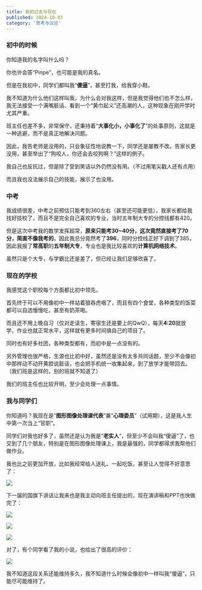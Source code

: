```yaml
---
title: 我的过去与现在
published: 2024-10-03
category: '思考与议论'
---
```


### 初中的时候

你知道我的名字叫什么吗？

你也许会答“Pinpe”，也可能是我的真名。

但是在我初中，同学们都叫我“**傻逼**”，甚至打我，给我穿小鞋。

我不知道为什么他们这样叫我，为什么会对我这样，但是我觉得他们也不怎么样，我无法接受一个满嘴脏话、看到一个“黄巾起义”还高潮的人，这种现象在刚开学时尤其严重。

班主任也差不多，非常保守，还秉持着“**大事化小，小事化了**”的处事原则，这就是一种逃避，而不是真正地解决问题。

因此，我告老师是没用的，只会象征性地说教一下，同学还是屡教不改。告家长更没用，甚至举出了“狗咬人，你还会去咬狗啊？”这样的例子。

我自己也反抗过，但是除了受到笑话以外仍然没有用。（不过用笔尖戳人还有点用）

而且我也没法展示自己的技能，展示了也没用。

### 中考

我成绩很差，中考之前预估只能考到360左右（甚至还可能更低），我家长都给我找好技校了，而且不是完全自己喜欢的专业，当时五年制大专的分控线都有420。

但是这次中考我的数学发挥超常，**原来只能考30~40分，这次竟然直接考了70分，简直不像我考的**，因此我总分竟然考了**396**，同时分控线正好下调到了385，因此我报了**常高职**的**五年制大专**，专业也是我比较喜欢的**计算机网络技术**。

虽然只是个大专，与学霸比还是差了，但已经让我们足够欣喜了。

### 现在的学校

我感觉这个职校每个方面都比初中领先。

首先终于可以不用像初中一样站着狼吞虎咽了，而且有四个食堂，各种类型的饭菜都可以自选慢慢吃，甚至有奶茶喝。

而且还不用上晚自习（仅对走读生，寄宿生还是要上的QwQ），每天**4:20**就放学，作业也就正常水平，这样就有更多时间搞自己的项目了。

同时也有好多社团，各种类型都有，而初中是一点没有的。

另外管理也很严格，生源也比初中好，虽然还是没有太多共同话题，至少不会像初中那样动不动开黄腔说脏话，也会把手机统一收集起来，到了放学才能带回去。（我们班是这样的，别的班就不知道了）

我们的班主任也比较开明，至少会处理一点事情。

### 我与同学们

你知道吗？我现在是“**图形图像处理课代表**”兼“**心理委员**”（试用期），这是我人生中第一次当上“官职”。

同学们对我也好多了，虽然还是认为我是”**老实人**“，但至少不会叫我“傻逼”了，也交到了几个朋友，特别是在图形图像处理课上，我是最强的，同学都得求我帮他们做作业。

我也比之前更加开放，比如我经常给人送礼、一起吃饭，甚至让人觉得不好意思了：

![](images/c9a73c98f5db4d031a4e86e3b8e0e31f-scaled.jpg)

下一届的国旗下讲话让我来也是我主动向班主任提出的，现在演讲稿和PPT也快做完了：

![](images/屏幕截图-2024-09-30-141403.png)

![](images/屏幕截图-2024-09-30-215328.png)

![](images/屏幕截图-2024-09-30-215334.png)

对了，有个同学看了我的小说，也给出了很高的评价：

![](images/e7d156865c321f1ad54b2649b320e9ba-scaled.jpg)

我不知道这段关系还能维持多久，我不知道什么时候会像初中一样叫我“傻逼”，只能尽可能维持了。